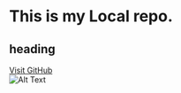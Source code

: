 # This is my Local repo.
## heading
[Visit GitHub](https://github.com)  
![Alt Text](https://via.placeholder.com/150)  


